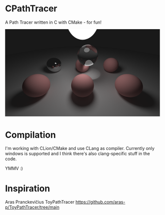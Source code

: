 # CPathTracer

A Path Tracer written in C with CMake - for fun!

![Image](image.png?raw=true "Image")

# Compilation

I'm working with CLion/CMake and use CLang as compiler.
Currently only windows is supported and I think there's also clang-specific stuff in the code.

YMMV :)

# Inspiration

Aras Pranckevičius ToyPathTracer https://github.com/aras-p/ToyPathTracer/tree/main